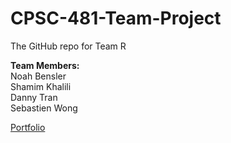 # CPSC-481-Team-Project
The GitHub repo for Team R


**Team Members:**  
Noah Bensler  
Shamim Khalili  
Danny Tran  
Sebastien Wong  


[Portfolio](https://sebastienwong.github.io/cpsc481teamr/portfolio/)
